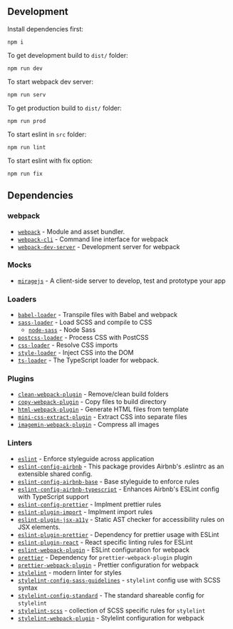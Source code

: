 ## Development

Install dependencies first:

```
npm i
```

To get development build to `dist/` folder:

```
npm run dev
```

To start webpack dev server:

```
npm run serv
```

To get production build to `dist/` folder:

```
npm run prod
```

To start eslint in `src` folder:

```
npm run lint
```

To start eslint with fix option:

```
npm run fix
```

## Dependencies

### webpack

- [`webpack`](https://github.com/webpack/webpack) - Module and asset bundler.
- [`webpack-cli`](https://github.com/webpack/webpack-cli) - Command line interface for webpack
- [`webpack-dev-server`](https://github.com/webpack/webpack-dev-server) - Development server for webpack

### Moсks

- [`miragejs`](https://www.npmjs.com/package/miragejs) - A client-side server to develop, test and prototype your app

### Loaders

- [`babel-loader`](https://webpack.js.org/loaders/babel-loader/) - Transpile files with Babel and webpack
- [`sass-loader`](https://webpack.js.org/loaders/sass-loader/) - Load SCSS and compile to CSS
  - [`node-sass`](https://github.com/sass/node-sass) - Node Sass
- [`postcss-loader`](https://webpack.js.org/loaders/postcss-loader/) - Process CSS with PostCSS
- [`css-loader`](https://webpack.js.org/loaders/css-loader/) - Resolve CSS imports
- [`style-loader`](https://webpack.js.org/loaders/style-loader/) - Inject CSS into the DOM
- [`ts-loader`](https://www.npmjs.com/package/ts-loader) - The TypeScript loader for webpack.

### Plugins

- [`clean-webpack-plugin`](https://github.com/johnagan/clean-webpack-plugin) - Remove/clean build folders
- [`copy-webpack-plugin`](https://github.com/webpack-contrib/copy-webpack-plugin) - Copy files to build directory
- [`html-webpack-plugin`](https://github.com/jantimon/html-webpack-plugin) - Generate HTML files from template
- [`mini-css-extract-plugin`](https://github.com/webpack-contrib/mini-css-extract-plugin) - Extract CSS into separate files
- [`imagemin-webpack-plugin`](https://github.com/Klathmon/imagemin-webpack-plugin) - Compress all images

### Linters

- [`eslint`](https://github.com/eslint/eslint) - Enforce styleguide across application
- [`eslint-config-airbnb`](https://www.npmjs.com/package/eslint-config-airbnb) - This package provides Airbnb's .eslintrc as an extensible shared config.
- [`eslint-config-airbnb-base`](https://github.com/airbnb/javascript/tree/master/packages/eslint-config-airbnb-base) - Base styleguide to enforce rules
- [`eslint-config-airbnb-typescript`](https://www.npmjs.com/package/eslint-config-airbnb-typescript) - Enhances Airbnb's ESLint config with TypeScript support
- [`eslint-config-prettier`](https://github.com/prettier/eslint-config-prettier) - Implment prettier rules
- [`eslint-plugin-import`](https://github.com/benmosher/eslint-plugin-import) - Implment import rules
- [`eslint-plugin-jsx-a11y`](https://www.npmjs.com/package/eslint-plugin-jsx-a11y) - Static AST checker for accessibility rules on JSX elements.
- [`eslint-plugin-prettier`](https://github.com/prettier/eslint-plugin-prettier) - Dependency for prettier usage with ESLint
- [`eslint-plugin-react`](npmjs.com/package/eslint-plugin-react) - React specific linting rules for ESLint
- [`eslint-webpack-plugin`](https://github.com/webpack-contrib/eslint-webpack-plugin) - ESLint configuration for webpack
- [`prettier`](https://github.com/prettier/prettier) - Dependency for `prettier-webpack-plugin` plugin
- [`prettier-webpack-plugin`](https://github.com/hawkins/prettier-webpack-plugin) - Prettier configuration for webpack
- [`stylelint`](https://github.com/stylelint/stylelint/) - modern linter for styles
- [`stylelint-config-sass-guidelines`](https://github.com/bjankord/stylelint-config-sass-guidelines) - `stylelint` config use with SCSS syntax
- [`stylelint-config-standard`](https://github.com/stylelint/stylelint-config-standard) - The standard shareable config for `stylelint`
- [`stylelint-scss`](https://github.com/kristerkari/stylelint-scss) - collection of SCSS specific rules for `stylelint`
- [`stylelint-webpack-plugin`](https://github.com/webpack-contrib/stylelint-webpack-plugin) - Stylelint configuration for webpack
